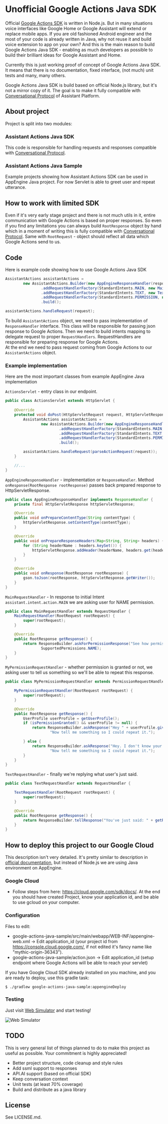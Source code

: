 # Unofficial Google Actions Java SDK

Official [Google Actions SDK](https://github.com/actions-on-google/actions-on-google-nodejs) is written in Node.js. But in many situations voice interfaces like Google Home or Google Assistant will extend or replace mobile apps. If you are old fashioned Android engineer and the most of your code is already written in Java, why not reuse it and build voice extension to app on your own? And this is the main reason to build Google Actions Java SDK - enabling as much developers as possible to build their brilliant ideas for Google Assistant and Home.

Currently this is just working proof of concept of Google Actions Java SDK. It means that there is no documentation, fixed interface, (not much) unit tests and many, many others.  

Google Actions Java SDK is build based on official Node.js library, but it's not a mirror copy of it. The goal is to make it fully compatible with [Conversational Protocol](https://developers.google.com/actions/reference/conversation) of Assistant Platform.

## About project
Project is split into two modules:

### Assistant Actions Java SDK
This code is responsible for handling requests and responses compatible with [Conversational Protocol](https://developers.google.com/actions/reference/conversation). 

### Assistant Actions Java Sample
Example projects showing how Assistant Actions SDK can be used in AppEngine Java project. For now Servlet is able to greet user and repeat utterance.

## How to work with limited SDK

Even if it's very early stage project and there is not much utils in it, entire communication with Google Actions is based on proper responses. So even if you find any limitations you can always build `RootResponse` object by hand which in a moment of writing this is fully compatible with [Conversational Protocol](https://developers.google.com/actions/reference/conversation). Same with `RootRequest` - object should reflect all data which Google Actions send to us.

## Code

Here is example code showing how to use Google Actions Java SDK

```java
AssistantActions assistantActions =
        new AssistantActions.Builder(new AppEngineResponseHandler(response))
                .addRequestHandlerFactory(StandardIntents.MAIN, new MainRequestHandlerFactory())
                .addRequestHandlerFactory(StandardIntents.TEXT, new TextRequestHandlerFactory())
                .addRequestHandlerFactory(StandardIntents.PERMISSION, new MyPermissionRequestHandlerFactory())
                .build();

assistantActions.handleRequest(request);
```

To build `AssistantActions` object, we need to pass implementation of `ResponseHandler` interface. This class will be responsible for passing json response to Google Actions.
Then we need to build intents mapping to delegate request to proper `RequestHandlers`. RequestHandlers are responsible for preparing response for Google Actions.  
At the end we need to pass request coming from Google Actions to our `AssistantActions` object.

### Example implementation

Here are the most important classes from example AppEngine Java implementation 

`ActionsServlet` - entry class in our endpoint.
 
```java
public class ActionsServlet extends HttpServlet {
    
    @Override
    protected void doPost(HttpServletRequest request, HttpServletResponse response) throws ServletException, IOException {
        AssistantActions assistantActions =
                new AssistantActions.Builder(new AppEngineResponseHandler(response))
                        .addRequestHandlerFactory(StandardIntents.MAIN, new MainRequestHandlerFactory())
                        .addRequestHandlerFactory(StandardIntents.TEXT, new TextRequestHandlerFactory())
                        .addRequestHandlerFactory(StandardIntents.PERMISSION, new MyPermissionRequestHandlerFactory())
                        .build();

        assistantActions.handleRequest(parseActionRequest(request));
    }

    //...
}
```

`AppEngineResponseHandler` - implementation or `ResponseHandler`. Method `onResponse(RootResponse rootResponse)` passes back prepared response to HttpServletResponse.

```java
public class AppEngineResponseHandler implements ResponseHandler {
    private final HttpServletResponse httpServletResponse;

    @Override
    public void onPrepareContentType(String contentType) {
        httpServletResponse.setContentType(contentType);
    }

    @Override
    public void onPrepareResponseHeaders(Map<String, String> headers) {
        for (String headerName : headers.keySet()) {
            httpServletResponse.addHeader(headerName, headers.get(headerName));
        }
    }

    @Override
    public void onResponse(RootResponse rootResponse) {
        gson.toJson(rootResponse, httpServletResponse.getWriter());
    }
}

```

`MainRequestHandler` - In response to initial Intent `assistant.intent.action.MAIN` we are asking user for NAME permission.
 
```java
public class MainRequestHandler extends RequestHandler {
    MainRequestHandler(RootRequest rootRequest) {
        super(rootRequest);
    }

    @Override
    public RootResponse getResponse() {
        return ResponseBuilder.askForPermissionResponse("See how permissions work",
                SupportedPermissions.NAME);
    }
}
```

`MyPermissionRequestHandler` - whether permission is granted or not, we asking user to tell us something so we'll be able to repeat this response.

```java
public class MyPermissionRequestHandler extends PermissionRequestHandler {

    MyPermissionRequestHandler(RootRequest rootRequest) {
        super(rootRequest);
    }

    @Override
    public RootResponse getResponse() {
        UserProfile userProfile = getUserProfile();
        if (isPermissionGranted() && userProfile != null) {
            return ResponseBuilder.askResponse("Hey " + userProfile.given_name + ". It's nice to meet you!" +
                    "Now tell me something so I could repeat it.");

        } else {
            return ResponseBuilder.askResponse("Hey. I don't know your name, but it's ok. :)" +
                    "Now tell me something so I could repeat it.");
        }
    }
}
```

`TextRequestHandler` - finally we're replying what user's just said. 

```java
public class TextRequestHandler extends RequestHandler {

    TextRequestHandler(RootRequest rootRequest) {
        super(rootRequest);
    }

    @Override
    public RootResponse getResponse() {
        return ResponseBuilder.tellResponse("You've just said: " + getRootRequest().inputs.get(0).raw_inputs.get(0).query);
    }
}
```

## How to deploy this project to our Google Cloud

This description isn't very detailed. It's pretty similar to description in [official documentation](https://developers.google.com/actions/develop/sdk/), but instead of Node.js we are using Java environment on AppEngine. 

### Google Cloud

- Follow steps from here: https://cloud.google.com/sdk/docs/. At the end you should have created Project, know your application id, and be able to use gcloud on your computer. 

### Configuration

Files to edit:
- google-actions-java-sample/src/main/webapp/WEB-INF/appengine-web.xml -> Edit application_id (your project id from https://console.cloud.google.com/, if not edited it's fancy name like "mythic-origin-36343").
- google-actions-java-sample/action.json -> Edit application_id (setup endpoint where Google Actions will be able to reach your servlet)

If you have Google Cloud SDK already installed on you machine, and you are ready to deploy, use this gradle task:
 
 `$ ./gradlew google-actions-java-sample:appengineDeploy`

### Testing

Just visit [Web Simulator](https://developers.google.com/actions/tools/web-simulator) and start testing!

![Web Simulator](https://raw.githubusercontent.com/frogermcs/Google-Actions-Java-SDK/master/art/actions_web_simulator.png "Web Simulator")

## TODO
This is very general list of things planned to do to make this project as useful as possible. Your commitment is highly appreciated!

- Better project structure, code cleanup and style rules
- Add ssml support to responses
- API.AI support (based on official SDK)
- Keep conversation context 
- Unit tests (at least 70% coverage)
- Build and distribute as a java library


## License
See LICENSE.md.